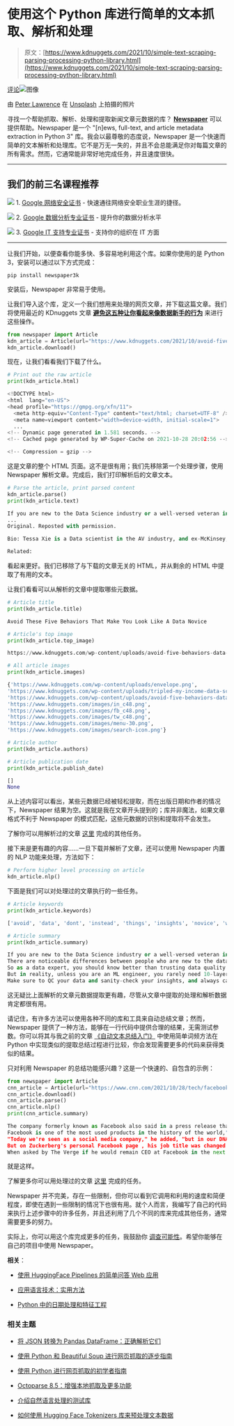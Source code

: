 # 使用这个 Python 库进行简单的文本抓取、解析和处理

> 原文：[https://www.kdnuggets.com/2021/10/simple-text-scraping-parsing-processing-python-library.html](https://www.kdnuggets.com/2021/10/simple-text-scraping-parsing-processing-python-library.html)

[评论](#comments)![图像](../Images/b28dd1fbd4a8a10b7a5abf6e3115fd20.png)

由 [Peter Lawrence](https://unsplash.com/@chesterfordhouse?utm_source=unsplash&utm_medium=referral&utm_content=creditCopyText) 在 [Unsplash](https://unsplash.com/s/photos/newspapers?utm_source=unsplash&utm_medium=referral&utm_content=creditCopyText) 上拍摄的照片

寻找一个帮助抓取、解析、处理和提取新闻文章元数据的库？ [**Newspaper**](https://github.com/codelucas/newspaper) 可以提供帮助。Newspaper 是一个 "[n]ews, full-text, and article metadata extraction in Python 3" 库。我会以最尊敬的态度说，Newspaper 是一个快速而简单的文本解析和处理库。它不是万无一失的，并且不会总能满足你对每篇文章的所有需求。然而，它通常能非常好地完成任务，并且速度很快。

* * *

## 我们的前三名课程推荐

![](../Images/0244c01ba9267c002ef39d4907e0b8fb.png) 1\. [Google 网络安全证书](https://www.kdnuggets.com/google-cybersecurity) - 快速通往网络安全职业生涯的捷径。

![](../Images/e225c49c3c91745821c8c0368bf04711.png) 2\. [Google 数据分析专业证书](https://www.kdnuggets.com/google-data-analytics) - 提升你的数据分析水平

![](../Images/0244c01ba9267c002ef39d4907e0b8fb.png) 3\. [Google IT 支持专业证书](https://www.kdnuggets.com/google-itsupport) - 支持你的组织在 IT 方面

* * *

让我们开始，以便查看你能多快、多容易地利用这个库。如果你使用的是 Python 3，安装可以通过以下方式完成：

`pip install newspaper3k`

安装后，Newspaper 非常易于使用。

让我们导入这个库，定义一个我们想用来处理的网页文章，并下载这篇文章。我们将使用最近的 KDnuggets 文章 **[避免这五种让你看起来像数据新手的行为](https://www.kdnuggets.com/2021/10/avoid-five-behaviors-data-novice.html)** 来进行这些操作。

```py
from newspaper import Article
kdn_article = Article(url="https://www.kdnuggets.com/2021/10/avoid-five-behaviors-data-novice.html", language='en')
kdn_article.download()
```

现在，让我们看看我们下载了什么。

```py
# Print out the raw article
print(kdn_article.html)
```

```py
<!DOCTYPE html>
<html  lang="en-US">
<head profile="https://gmpg.org/xfn/11">
  <meta http-equiv="Content-Type" content="text/html; charset=UTF-8" />
  <meta name=viewport content="width=device-width, initial-scale=1">
  ...
<!-- Dynamic page generated in 1.581 seconds. -->
<!-- Cached page generated by WP-Super-Cache on 2021-10-28 20:02:56 -->

<!-- Compression = gzip -->
```

这是文章的整个 HTML 页面。这不是很有用；我们先移除第一个处理步骤，使用 Newspaper 解析文章。完成后，我们打印解析后的文章文本。

```py
# Parse the article, print parsed content
kdn_article.parse()
print(kdn_article.text)
```

```py
If you are new to the Data Science industry or a well-versed veteran in all things data and analytics, there are always key pitfalls that each of us can easily slide into if we are not careful. These behaviors not only make us appear like novices, but they can risk our position as a trustworthy, likable data partner with stakeholder.
...
Original. Reposted with permission.

Bio: Tessa Xie is a Data scientist in the AV industry, and ex-McKinsey, and 3x Top Medium Writer. Tessa is also at the tip of the data spear by day, a writer by night, and a painter, diver, and much more on the weekends.

Related:
```

看起来更好。我们已移除了与下载的文章无关的 HTML，并从剩余的 HTML 中提取了有用的文本。

让我们看看可以从解析的文章中提取哪些元数据。

```py
# Article title
print(kdn_article.title)
```

```py
Avoid These Five Behaviors That Make You Look Like A Data Novice
```

```py
# Article's top image
print(kdn_article.top_image)
```

```py
https://www.kdnuggets.com/wp-content/uploads/avoid-five-behaviors-data-novice.jpg
```

```py
# All article images
print(kdn_article.images)
```

```py
{'https://www.kdnuggets.com/wp-content/uploads/envelope.png', 
'https://www.kdnuggets.com/wp-content/uploads/tripled-my-income-data-science-18-months-small.jpg', 
'https://www.kdnuggets.com/wp-content/uploads/avoid-five-behaviors-data-novice.jpg', 
'https://www.kdnuggets.com/images/in_c48.png', 
'https://www.kdnuggets.com/images/fb_c48.png', 
'https://www.kdnuggets.com/images/tw_c48.png', 
'https://www.kdnuggets.com/images/menu-30.png', 
'https://www.kdnuggets.com/images/search-icon.png'}
```

```py
# Article author
print(kdn_article.authors)

# Article publication date
print(kdn_article.publish_date)
```

```py
[]
None
```

从上述内容可以看出，某些元数据已经被轻松提取，而在出版日期和作者的情况下，Newspaper 结果为空。这就是我在文章开头提到的；库并非魔法，如果文章格式不利于 Newspaper 的模式匹配，这些元数据的识别和提取将不会发生。

了解你可以用解析过的文章 [这里](https://newspaper.readthedocs.io/en/latest/index.html) 完成的其他任务。

接下来是更有趣的内容……一旦下载并解析了文章，还可以使用 Newspaper 内置的 NLP 功能来处理，方法如下：

```py
# Perform higher level processing on article
kdn_article.nlp()
```

下面是我们可以对处理过的文章执行的一些任务。

```py
# Article keywords
print(kdn_article.keywords)
```

```py
['avoid', 'data', 'dont', 'instead', 'things', 'insights', 'novice', 'work', 'quality', 'understand', 'behaviors', 'stakeholders', 'look', 'sample']
```

```py
# Article summary
print(kdn_article.summary)
```

```py
If you are new to the Data Science industry or a well-versed veteran in all things data and analytics, there are always key pitfalls that each of us can easily slide into if we are not careful.
There are noticeable differences between people who are new to the data world and those who truly understand how to handle data and be helpful data partners.
So as a data expert, you should know better than trusting data quality at face value.
But in reality, unless you are an ML engineer, you rarely need 10-layer neural networks in your day-to-day data work.
Make sure to QC your data and sanity-check your insights, and always caveat findings when data quality or the sample size is a concern.
```

这无疑比上面解析的文章元数据提取更有趣，尽管从文章中提取的处理和解析数据肯定都很有用。

请记住，有许多方法可以使用各种不同的库和工具来自动总结文章；然而，Newspaper 提供了一种方法，能够在一行代码中提供合理的结果，无需测试参数。你可以将其与我之前的文章 [《自动文本总结入门》](https://www.kdnuggets.com/2019/11/getting-started-automated-text-summarization.html) 中使用简单词频方法在 Python 中实现类似的提取总结过程进行比较，你会发现需要更多的代码来获得类似的结果。

只对利用 Newspaper 的总结功能感兴趣？这是一个快速的、自包含的示例：

```py
from newspaper import Article
cnn_article = Article(url="https://www.cnn.com/2021/10/28/tech/facebook-mark-zuckerberg-keynote-announcements/index.html", language='en')
cnn_article.download()
cnn_article.parse()
cnn_article.nlp()
print(cnn_article.summary)
```

```py
The company formerly known as Facebook also said in a press release that it plans to begin trading under the stock ticker "MVRS" on December 1.
Facebook is one of the most used products in the history of the world," Zuckerberg said on Thursday.
"Today we're seen as a social media company," he added, "but in our DNA, we are a company that builds technology to connect people.
But on Zuckerberg's personal Facebook page , his job title was changed to: "Founder and CEO at Meta."
When asked by The Verge if he would remain CEO at Facebook in the next 5 years, he said: "Probably.
```

就是这样。

了解更多你可以用处理过的文章 [这里](https://newspaper.readthedocs.io/en/latest/index.html) 完成的任务。

Newspaper 并不完美，存在一些限制，但你可以看到它调用和利用的速度和简便程度，即使在遇到一些限制的情况下也很有用。就个人而言，我编写了自己的代码来执行上述步骤中的许多任务，并且还利用了几个不同的库来完成其他任务，通常需要更多的努力。

实际上，你可以用这个库完成更多的任务，我鼓励你 [调查可能性](https://newspaper.readthedocs.io/en/latest/index.html)。希望你能够在自己的项目中使用 Newspaper。

**相关**：

+   [使用 HuggingFace Pipelines 的简单问答 Web 应用](/2021/10/simple-question-answering-web-app-hugging-face-pipelines.html)

+   [应用语言技术：实用方法](/2021/06/applied-language-technology.html)

+   [Python 中的日期处理和特征工程](/2021/07/date-pre-processing-feature-engineering-python.html)

### 相关主题

+   [将 JSON 转换为 Pandas DataFrame：正确解析它们](https://www.kdnuggets.com/converting-jsons-to-pandas-dataframes-parsing-them-the-right-way)

+   [使用 Python 和 Beautiful Soup 进行网页抓取的逐步指南](https://www.kdnuggets.com/2023/04/stepbystep-guide-web-scraping-python-beautiful-soup.html)

+   [使用 Python 进行网页抓取的初学者指南](https://www.kdnuggets.com/2022/10/beginner-guide-web-scraping-python.html)

+   [Octoparse 8.5：增强本地抓取及更多功能](https://www.kdnuggets.com/2022/02/octoparse-85-empowering-local-scraping.html)

+   [介绍自然语言处理的测试库](https://www.kdnuggets.com/2023/04/introducing-testing-library-natural-language-processing.html)

+   [如何使用 Hugging Face Tokenizers 库来预处理文本数据](https://www.kdnuggets.com/how-to-use-the-hugging-face-tokenizers-library-to-preprocess-text-data)
